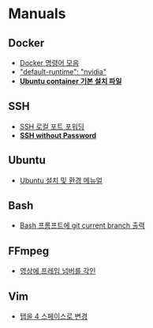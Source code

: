 # Manuals

## Docker
- [Docker 명령어 모음](docker/docker_commands.md)   
- ["default-runtime": "nvidia"](docker/default_runtime_nvidia.md)
- **[Ubuntu container 기본 설치 파일](docker/basic_install_in_docker_container.sh)**

## SSH
- [SSH 로컬 포트 포워딩](ssh/ssh_local_port_forwarding.md)
- **[SSH without Password](ssh/ssh_without_password.md)**

## Ubuntu
- [Ubuntu 설치 및 환경 메뉴얼](ubuntu/install.md)

## Bash
- [Bash 프롬프트에 git current branch 출력](bash/bash_with_git_branch.md)

## FFmpeg
- [영상에 프레임 넘버를 각인](ffmpeg/video_imprint_frame_numbers.md)

## Vim
- [탭을 4 스페이스로 변경](vim/tab_to_4_spaces.md)
